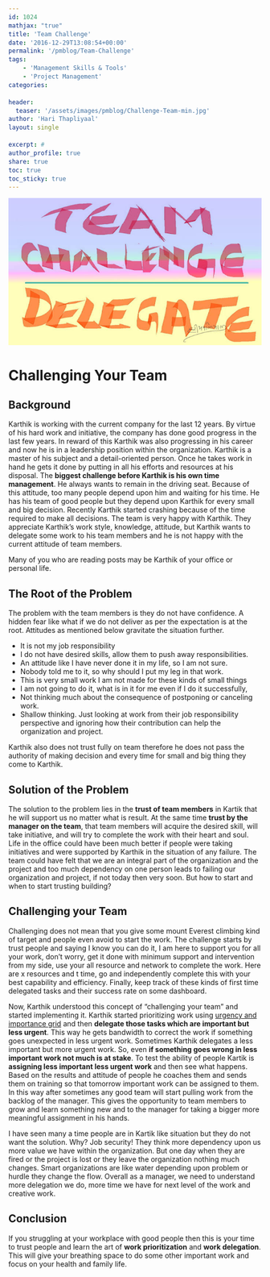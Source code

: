```yaml
---
id: 1024   
mathjax: "true"
title: 'Team Challenge'
date: '2016-12-29T13:08:54+00:00'
permalink: '/pmblog/Team-Challenge'
tags: 
    - 'Management Skills & Tools'
    - 'Project Management'
categories:

header:
  teaser: '/assets/images/pmblog/Challenge-Team-min.jpg'
author: 'Hari Thapliyaal'
layout: single

excerpt: #
author_profile: true
share: true
toc: true   
toc_sticky: true
---
```

![](/assets/images/pmblog/Challenge-Team-min.jpg)   

# Challenging Your Team

## Background

Karthik is working with the current company for the last 12 years. By virtue of his hard work and initiative, the company has done good progress in the last few years. In reward of this Karthik was also progressing in his career and now he is in a leadership position within the organization. Karthik is a master of his subject and a detail-oriented person. Once he takes work in hand he gets it done by putting in all his efforts and resources at his disposal. The **biggest challenge before Karthik is his own time management**. He always wants to remain in the driving seat. Because of this attitude, too many people depend upon him and waiting for his time. He has his team of good people but they depend upon Karthik for every small and big decision. Recently Karthik started crashing because of the time required to make all decisions. The team is very happy with Karthik. They appreciate Karthik’s work style, knowledge, attitude, but Karthik wants to delegate some work to his team members and he is not happy with the current attitude of team members.

Many of you who are reading posts may be Karthik of your office or personal life.

## The Root of the Problem

The problem with the team members is they do not have confidence. A hidden fear like what if we do not deliver as per the expectation is at the root. Attitudes as mentioned below gravitate the situation further.

- It is not my job responsibility
- I do not have desired skills, allow them to push away responsibilities.
- An attitude like I have never done it in my life, so I am not sure.
- Nobody told me to it, so why should I put my leg in that work.
- This is very small work I am not made for these kinds of small things
- I am not going to do it, what is in it for me even if I do it successfully,
- Not thinking much about the consequence of postponing or canceling work.
- Shallow thinking. Just looking at work from their job responsibility perspective and ignoring how their contribution can help the organization and project.

Karthik also does not trust fully on team therefore he does not pass the authority of making decision and every time for small and big thing they come to Karthik.

## Solution of the Problem

The solution to the problem lies in the **trust of team members** in Kartik that he will support us no matter what is result. At the same time **trust by the manager on the team**, that team members will acquire the desired skill, will take initiative, and will try to complete the work with their heart and soul. Life in the office could have been much better if people were taking initiatives and were supported by Karthik in the situation of any failure. The team could have felt that we are an integral part of the organization and the project and too much dependency on one person leads to failing our organization and project, if not today then very soon. But how to start and when to start trusting building?

## Challenging your Team

Challenging does not mean that you give some mount Everest climbing kind of target and people even avoid to start the work. The challenge starts by trust people and saying I know you can do it, I am here to support you for all your work, don’t worry, get it done with minimum support and intervention from my side, use your all resource and network to complete the work. Here are x resources and t time, go and independently complete this with your best capability and efficiency. Finally, keep track of these kinds of first time delegated tasks and their success rate on some dashboard.

Now, Karthik understood this concept of “challenging your team” and started implementing it. Karthik started prioritizing work using [urgency and importance grid](https://www.mindtools.com/pages/article/newHTE_91.htm) and then **delegate those tasks which are important but less urgent**. This way he gets bandwidth to correct the work if something goes unexpected in less urgent work. Sometimes Karthik delegates a less important but more urgent work. So, even **if something goes wrong in less important work not much is at stake**. To test the ability of people Kartik is **assigning less important less urgent work** and then see what happens. Based on the results and attitude of people he coaches them and sends them on training so that tomorrow important work can be assigned to them. In this way after sometimes any good team will start pulling work from the backlog of the manager. This gives the opportunity to team members to grow and learn something new and to the manager for taking a bigger more meaningful assignment in his hands.

I have seen many a time people are in Kartik like situation but they do not want the solution. Why? Job security! They think more dependency upon us more value we have within the organization. But one day when they are fired or the project is lost or they leave the organization nothing much changes. Smart organizations are like water depending upon problem or hurdle they change the flow. Overall as a manager, we need to understand more delegation we do, more time we have for next level of the work and creative work.

## Conclusion

If you struggling at your workplace with good people then this is your time to trust people and learn the art of **work prioritization** and **work delegation**. This will give your breathing space to do some other important work and focus on your health and family life.